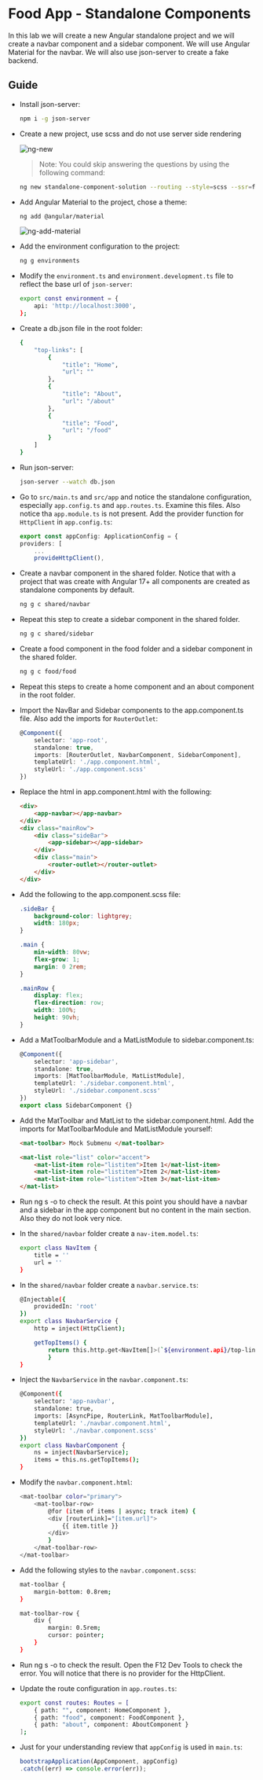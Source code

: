 # Food App - Standalone Components

In this lab we will create a new Angular standalone project and we will create a navbar component and a sidebar component. We will use Angular Material for the navbar. We will also use json-server to create a fake backend. 

## Guide

-   Install json-server:

    ```bash
    npm i -g json-server
    ```

-   Create a new project, use scss and do not use server side rendering

    ![ng-new](_images/ng-new.png)

    > Note: You could skip answering the questions by using the following command:

    ```bash
    ng new standalone-component-solution --routing --style=scss --ssr=false
    ```

-   Add Angular Material to the project, chose a theme:

    ```bash
    ng add @angular/material
    ```

    ![ng-add-material](_images/ng-add-material.png)    

-   Add the environment configuration to the project:

    ```bash
    ng g environments
    ```

-   Modify the `environment.ts` and `environment.development.ts` file to reflect the base url of `json-server`:

    ```bash
    export const environment = {
        api: 'http://localhost:3000',
    };
    ```

-   Create a db.json file in the root folder:

    ```bash
    {
        "top-links": [
            {
                "title": "Home",
                "url": ""
            },
            {
                "title": "About",
                "url": "/about"
            },
            {
                "title": "Food",
                "url": "/food"
            }
        ]
    }
    ```

-   Run json-server:

    ```bash
    json-server --watch db.json
    ```    

-   Go to `src/main.ts` and `src/app` and notice the standalone configuration, especially `app.config.ts` and `app.routes.ts`. Examine this files. Also notice tha `app.module.ts` is not present. Add the provider function for `HttpClient` in `app.config.ts`:

    ```typescript
    export const appConfig: ApplicationConfig = {
    providers: [
        ...
        provideHttpClient(),
    ```
-   Create a navbar component in the shared folder. Notice that with a project that was create with Angular 17+ all components are created as standalone components by default.

    ```bash
    ng g c shared/navbar
    ```

-   Repeat this step to create a sidebar component in the shared folder.

    ```bash
    ng g c shared/sidebar
    ```

-   Create a food component in the food folder and a sidebar component in the shared folder.

    ```bash
    ng g c food/food
    ```

-   Repeat this steps to create a home component and an about component in the root folder.    


-   Import the NavBar and Sidebar components to the app.component.ts file. Also add the imports for `RouterOutlet`:

    ```typescript
    @Component({
        selector: 'app-root',
        standalone: true,
        imports: [RouterOutlet, NavbarComponent, SidebarComponent],
        templateUrl: './app.component.html',
        styleUrl: './app.component.scss'
    })
    ```

-   Replace the html in app.component.html with the following:

    ```html
    <div>
        <app-navbar></app-navbar>
    </div>
    <div class="mainRow">
        <div class="sideBar">
            <app-sidebar></app-sidebar>
        </div>
        <div class="main">
            <router-outlet></router-outlet>
        </div>
    </div>
    ```

-   Add the following to the app.component.scss file:

    ```scss
    .sideBar {
        background-color: lightgrey;
        width: 180px;
    }

    .main {
        min-width: 80vw;
        flex-grow: 1;
        margin: 0 2rem;
    }

    .mainRow {
        display: flex;
        flex-direction: row;
        width: 100%;
        height: 90vh;
    }
    ```

-   Add a MatToolbarModule and a MatListModule to sidebar.component.ts:

    ```typescript
    @Component({
        selector: 'app-sidebar',
        standalone: true,
        imports: [MatToolbarModule, MatListModule],
        templateUrl: './sidebar.component.html',
        styleUrl: './sidebar.component.scss'
    })
    export class SidebarComponent {}
    ```

-   Add the MatToolbar and MatList to the sidebar.component.html. Add the imports for MatToolbarModule and MatListModule yourself:

    ```html
    <mat-toolbar> Mock Submenu </mat-toolbar>

    <mat-list role="list" color="accent">
        <mat-list-item role="listitem">Item 1</mat-list-item>
        <mat-list-item role="listitem">Item 2</mat-list-item>
        <mat-list-item role="listitem">Item 3</mat-list-item>
    </mat-list>
    ```

-   Run ng s -o to check the result. At this point you should have a navbar and a sidebar in the app component but no content in the main section. Also they do not look very nice.

-   In the `shared/navbar` folder create a `nav-item.model.ts`:

    ```bash
    export class NavItem {
        title = ''
        url = ''
    }
    ```

-   In the `shared/navbar` folder create a `navbar.service.ts`:

    ```bash
    @Injectable({
        providedIn: 'root'
    })
    export class NavbarService {
        http = inject(HttpClient);

        getTopItems() {
            return this.http.get<NavItem[]>(`${environment.api}/top-links`);
            }
    }
    ```

-   Inject the `NavbarService` in the `navbar.component.ts`:

    ```bash
    @Component({
        selector: 'app-navbar',
        standalone: true,
        imports: [AsyncPipe, RouterLink, MatToolbarModule],
        templateUrl: './navbar.component.html',
        styleUrl: './navbar.component.scss'
    })
    export class NavbarComponent {
        ns = inject(NavbarService);
        items = this.ns.getTopItems();
    }
    ```

-   Modify the `navbar.component.html`:

    ```bash
    <mat-toolbar color="primary">
        <mat-toolbar-row>
            @for (item of items | async; track item) {
            <div [routerLink]="[item.url]">
                {{ item.title }}
            </div>
            }
        </mat-toolbar-row>
    </mat-toolbar>
    ```

-   Add the following styles to the `navbar.component.scss`:

    ```bash
    mat-toolbar {
        margin-bottom: 0.8rem;
    }

    mat-toolbar-row {
        div {
            margin: 0.5rem;
            cursor: pointer;
        }
    }
    ```

-   Run ng s -o to check the result. Open the F12 Dev Tools to check the error. You will notice that there is no provider for the HttpClient.

-   Update the route configuration in `app.routes.ts`:

    ```bash
    export const routes: Routes = [
        { path: "", component: HomeComponent },
        { path: "food", component: FoodComponent },
        { path: "about", component: AboutComponent }
    ];
    ```

- Just for your understanding review that `appConfig` is used in `main.ts`:

    ```typescript
    bootstrapApplication(AppComponent, appConfig)
    .catch((err) => console.error(err));
    ```